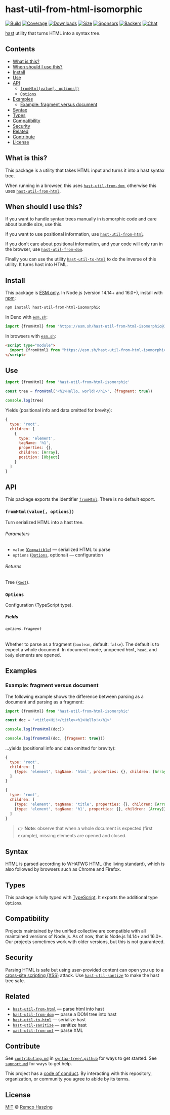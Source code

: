 # hast-util-from-html-isomorphic

[![Build][build-badge]][build]
[![Coverage][coverage-badge]][coverage]
[![Downloads][downloads-badge]][downloads]
[![Size][size-badge]][size]
[![Sponsors][sponsors-badge]][collective]
[![Backers][backers-badge]][collective]
[![Chat][chat-badge]][chat]

[hast][] utility that turns HTML into a syntax tree.

## Contents

*   [What is this?](#what-is-this)
*   [When should I use this?](#when-should-i-use-this)
*   [Install](#install)
*   [Use](#use)
*   [API](#api)
    *   [`fromHtml(value[, options])`](#fromhtmlvalue-options)
    *   [`Options`](#options)
*   [Examples](#examples)
    *   [Example: fragment versus document](#example-fragment-versus-document)
*   [Syntax](#syntax)
*   [Types](#types)
*   [Compatibility](#compatibility)
*   [Security](#security)
*   [Related](#related)
*   [Contribute](#contribute)
*   [License](#license)

## What is this?

This package is a utility that takes HTML input and turns it into a hast syntax
tree.

When running in a browser, this uses [`hast-util-from-dom`][hast-util-from-dom],
otherwise this uses [`hast-util-from-html`][hast-util-from-html].

## When should I use this?

If you want to handle syntax trees manually in isomorphic code and care about
bundle size, use this.

If you want to use positional information, use
[`hast-util-from-html`][hast-util-from-html].

If you don’t care about positional information, and your code will only run in
the browser, use [`hast-util-from-dom`][hast-util-from-dom].

Finally you can use the utility [`hast-util-to-html`][hast-util-to-html] to do
the inverse of this utility.
It turns hast into HTML.

## Install

This package is [ESM only][esm].
In Node.js (version 14.14+ and 16.0+), install with [npm][]:

```sh
npm install hast-util-from-html-isomorphic
```

In Deno with [`esm.sh`][esmsh]:

```js
import {fromHtml} from "https://esm.sh/hast-util-from-html-isomorphic@1"
```

In browsers with [`esm.sh`][esmsh]:

```html
<script type="module">
  import {fromHtml} from "https://esm.sh/hast-util-from-html-isomorphic@1?bundle"
</script>
```

## Use

```js
import {fromHtml} from 'hast-util-from-html-isomorphic'

const tree = fromHtml('<h1>Hello, world!</h1>', {fragment: true})

console.log(tree)
```

Yields (positional info and data omitted for brevity):

```js
{
  type: 'root',
  children: [
    {
      type: 'element',
      tagName: 'h1',
      properties: {},
      children: [Array],
      position: [Object]
    }
  ]
}
```

## API

This package exports the identifier [`fromHtml`][fromhtml].
There is no default export.

### `fromHtml(value[, options])`

Turn serialized HTML into a hast tree.

###### Parameters

<!-- To do: update link when `vfile` has new docs. -->

*   `value` ([`Compatible`][compatible])
    — serialized HTML to parse
*   `options` ([`Options`][options], optional)
    — configuration

###### Returns

Tree ([`Root`][root]).

### `Options`

Configuration (TypeScript type).

##### Fields

###### `options.fragment`

Whether to parse as a fragment (`boolean`, default: `false`).
The default is to expect a whole document.
In document mode, unopened `html`, `head`, and `body` elements are opened.

## Examples

### Example: fragment versus document

The following example shows the difference between parsing as a document and
parsing as a fragment:

```js
import {fromHtml} from 'hast-util-from-html-isomorphic'

const doc = '<title>Hi!</title><h1>Hello!</h1>'

console.log(fromHtml(doc))

console.log(fromHtml(doc, {fragment: true}))
```

…yields (positional info and data omitted for brevity):

```js
{
  type: 'root',
  children: [
    {type: 'element', tagName: 'html', properties: {}, children: [Array]}
  ]
}
```

```js
{
  type: 'root',
  children: [
    {type: 'element', tagName: 'title', properties: {}, children: [Array]},
    {type: 'element', tagName: 'h1', properties: {}, children: [Array]}
  ]
}
```

> 👉 **Note**: observe that when a whole document is expected (first example),
> missing elements are opened and closed.

## Syntax

HTML is parsed according to WHATWG HTML (the living standard), which is also
followed by browsers such as Chrome and Firefox.

## Types

This package is fully typed with [TypeScript][].
It exports the additional type [`Options`][options].

## Compatibility

Projects maintained by the unified collective are compatible with all maintained
versions of Node.js.
As of now, that is Node.js 14.14+ and 16.0+.
Our projects sometimes work with older versions, but this is not guaranteed.

## Security

Parsing HTML is safe but using user-provided content can open you up to a
[cross-site scripting (XSS)][xss] attack.
Use [`hast-util-santize`][hast-util-sanitize] to make the hast tree safe.

## Related

*   [`hast-util-from-html`](https://github.com/syntax-tree/hast-util-from-html)
    — parse html into hast
*   [`hast-util-from-dom`](https://github.com/syntax-tree/hast-util-from-dom)
    — parse a DOM tree into hast
*   [`hast-util-to-html`](https://github.com/syntax-tree/hast-util-to-html)
    — serialize hast
*   [`hast-util-sanitize`](https://github.com/syntax-tree/hast-util-sanitize)
    — sanitize hast
*   [`xast-util-from-xml`][xast-util-from-xml]
    — parse XML

## Contribute

See [`contributing.md`][contributing] in [`syntax-tree/.github`][health] for
ways to get started.
See [`support.md`][support] for ways to get help.

This project has a [code of conduct][coc].
By interacting with this repository, organization, or community you agree to
abide by its terms.

## License

[MIT][license] © [Remco Haszing][author]

<!-- Definitions -->

[build-badge]: https://github.com/syntax-tree/hast-util-from-html-isomorphic/workflows/main/badge.svg

[build]: https://github.com/syntax-tree/hast-util-from-html-isomorphic/actions

[coverage-badge]: https://img.shields.io/codecov/c/github/syntax-tree/hast-util-from-html-isomorphic.svg

[coverage]: https://codecov.io/github/syntax-tree/hast-util-from-html-isomorphic

[downloads-badge]: https://img.shields.io/npm/dm/hast-util-from-html-isomorphic.svg

[downloads]: https://www.npmjs.com/package/hast-util-from-html-isomorphic

[size-badge]: https://img.shields.io/bundlephobia/minzip/hast-util-from-html-isomorphic.svg

[size]: https://bundlephobia.com/result?p=hast-util-from-html-isomorphic

[sponsors-badge]: https://opencollective.com/unified/sponsors/badge.svg

[backers-badge]: https://opencollective.com/unified/backers/badge.svg

[collective]: https://opencollective.com/unified

[chat-badge]: https://img.shields.io/badge/chat-discussions-success.svg

[chat]: https://github.com/syntax-tree/unist/discussions

[npm]: https://docs.npmjs.com/cli/install

[esm]: https://gist.github.com/sindresorhus/a39789f98801d908bbc7ff3ecc99d99c

[esmsh]: https://esm.sh

[typescript]: https://www.typescriptlang.org

[license]: license

[author]: https://github.com/remcohaszing

[health]: https://github.com/syntax-tree/.github

[contributing]: https://github.com/syntax-tree/.github/blob/main/contributing.md

[support]: https://github.com/syntax-tree/.github/blob/main/support.md

[coc]: https://github.com/syntax-tree/.github/blob/main/code-of-conduct.md

[xss]: https://en.wikipedia.org/wiki/Cross-site_scripting

[hast]: https://github.com/syntax-tree/hast

[root]: https://github.com/syntax-tree/hast#root

[hast-util-sanitize]: https://github.com/syntax-tree/hast-util-sanitize

[hast-util-from-dom]: https://github.com/syntax-tree/hast-util-from-dom

[hast-util-from-html]: https://github.com/syntax-tree/hast-util-from-html

[hast-util-to-html]: https://github.com/syntax-tree/hast-util-to-html

[xast-util-from-xml]: https://github.com/syntax-tree/xast-util-from-xml

[fromhtml]: #fromhtmlvalue-options

[options]: #options

[compatible]: https://github.com/vfile/vfile/blob/03efac7/lib/index.js#L16
